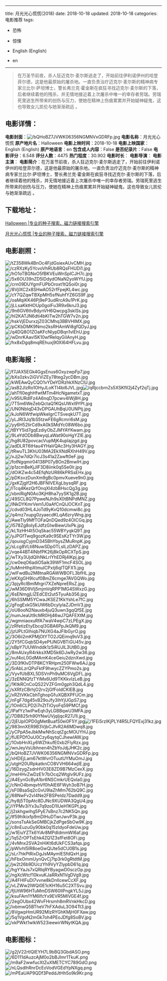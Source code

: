 
---
title: 月光光心慌慌(2018)
date: 2018-10-18
updated: 2018-10-18
categories: 电影推荐
tags:
- 恐怖
- 惊悚

- English (English)
- en
---


> 在万圣节前夜，杀人狂迈克尔·麦尔斯逃走了，开始前往伊利诺伊州的哈登菲尔德，这是他最原始的屠杀地。一直负责治疗迈克尔·麦尔斯的精神病专家兰比尔·萨坦博士，警长弗兰克·霍金斯在疯狂寻找迈克尔·麦尔斯的下落，后者继续着他的残杀，并无情地接近着上次屠杀中唯一的幸存者劳瑞。劳瑞死里逃生所带来的创伤与压力，使她在精神上伤痕累累并开始疑神疑鬼，这也导致女儿凯伦与她渐渐疏远 。

## **电影详情**：

**电影封面**：<img src="https://image.tmdb.org/t/p/w200/bQHoBZ7JVWK06356NGMNVxGDRFp.jpg" alt="/bQHoBZ7JVWK06356NGMNVxGDRFp.jpg" title="/bQHoBZ7JVWK06356NGMNVxGDRFp.jpg">
**电影名称**：月光光心慌慌
**原产地片名**：Halloween
**电影上映时间**：2018-10-18
**电影上映国家**：English (English)
**原产地语言**：en
**包含成人内容**：False
**是否纪录片**：False
**电影评分**：6.548
**评分人数**：4475
**热门程度**：30.902
**电影时长**：
**电影导演**：
**电影主演**：
**电影简介**：在万圣节前夜，杀人狂迈克尔·麦尔斯逃走了，开始前往伊利诺伊州的哈登菲尔德，这是他最原始的屠杀地。一直负责治疗迈克尔·麦尔斯的精神病专家兰比尔·萨坦博士，警长弗兰克·霍金斯在疯狂寻找迈克尔·麦尔斯的下落，后者继续着他的残杀，并无情地接近着上次屠杀中唯一的幸存者劳瑞。劳瑞死里逃生所带来的创伤与压力，使她在精神上伤痕累累并开始疑神疑鬼，这也导致女儿凯伦与她渐渐疏远 。

## **下载地址**：
[Halloween |专业的种子搜索、磁力链接搜索引擎](https://movie.amd794.com:2083/?search=Halloween&ordering=&mode=match_phrase&page_size=10&page=1)

[月光光心慌慌 |专业的种子搜索、磁力链接搜索引擎](https://movie.amd794.com:2083/?search=%E6%9C%88%E5%85%89%E5%85%89%E5%BF%83%E6%85%8C%E6%85%8C&ordering=&mode=match_phrase&page_size=10&page=1)
 

## **电影剧照**：
<img src="https://image.tmdb.org/t/p/original/tZ358Wk4BnOc4FjdGsiexAUvCMH.jpg" alt="/tZ358Wk4BnOc4FjdGsiexAUvCMH.jpg" title="/tZ358Wk4BnOc4FjdGsiexAUvCMH.jpg"><img src="https://image.tmdb.org/t/p/original/czRXzKy5YcvoVhRUb8RQsFHUDi1.jpg" alt="/czRXzKy5YcvoVhRUb8RQsFHUDi1.jpg" title="/czRXzKy5YcvoVhRUb8RQsFHUDi1.jpg"><img src="https://image.tmdb.org/t/p/original/hO1oTBGNxO5fBKVEuWnSpICJH7c.jpg" alt="/hO1oTBGNxO5fBKVEuWnSpICJH7c.jpg" title="/hO1oTBGNxO5fBKVEuWnSpICJH7c.jpg"><img src="https://image.tmdb.org/t/p/original/5x6OU39nZD5lDdydONaN2yoWYfJ.jpg" alt="/5x6OU39nZD5lDdydONaN2yoWYfJ.jpg" title="/5x6OU39nZD5lDdydONaN2yoWYfJ.jpg"><img src="https://image.tmdb.org/t/p/original/crn09DUYgmFUPbOroxt1tQSoi0r.jpg" alt="/crn09DUYgmFUPbOroxt1tQSoi0r.jpg" title="/crn09DUYgmFUPbOroxt1tQSoi0r.jpg"><img src="https://image.tmdb.org/t/p/original/8VjIXC2x8SHwAO52rfFpejKL4wc.jpg" alt="/8VjIXC2x8SHwAO52rfFpejKL4wc.jpg" title="/8VjIXC2x8SHwAO52rfFpejKL4wc.jpg"><img src="https://image.tmdb.org/t/p/original/cY7QZqwTBXpMH5sfNuhfYZ6GS9F.jpg" alt="/cY7QZqwTBXpMH5sfNuhfYZ6GS9F.jpg" title="/cY7QZqwTBXpMH5sfNuhfYZ6GS9F.jpg"><img src="https://image.tmdb.org/t/p/original/oaMqiKK46Pj9eP3udRrcA9u1PrK.jpg" alt="/oaMqiKK46Pj9eP3udRrcA9u1PrK.jpg" title="/oaMqiKK46Pj9eP3udRrcA9u1PrK.jpg"><img src="https://image.tmdb.org/t/p/original/jLLsaKktHOUp0goIFu3R9x6knJ3.jpg" alt="/jLLsaKktHOUp0goIFu3R9x6knJ3.jpg" title="/jLLsaKktHOUp0goIFu3R9x6knJ3.jpg"><img src="https://image.tmdb.org/t/p/original/9n6GV6tlvBdynVH6Qwcpg3sklSs.jpg" alt="/9n6GV6tlvBdynVH6Qwcpg3sklSs.jpg" title="/9n6GV6tlvBdynVH6Qwcpg3sklSs.jpg"><img src="https://image.tmdb.org/t/p/original/hI2KATJN6dti4bKITw2hTGW7v2n.jpg" alt="/hI2KATJN6dti4bKITw2hTGW7v2n.jpg" title="/hI2KATJN6dti4bKITw2hTGW7v2n.jpg"><img src="https://image.tmdb.org/t/p/original/hskVjEDurxzjZ03CMhq3BBVHIMX.jpg" alt="/hskVjEDurxzjZ03CMhq3BBVHIMX.jpg" title="/hskVjEDurxzjZ03CMhq3BBVHIMX.jpg"><img src="https://image.tmdb.org/t/p/original/pCKbDMK9Nmo2ksRHAmWi8gfQDyJ.jpg" alt="/pCKbDMK9Nmo2ksRHAmWi8gfQDyJ.jpg" title="/pCKbDMK9Nmo2ksRHAmWi8gfQDyJ.jpg"><img src="https://image.tmdb.org/t/p/original/q4DQ8O1ZOaKFcNIypDBqn1vlEhU.jpg" alt="/q4DQ8O1ZOaKFcNIypDBqn1vlEhU.jpg" title="/q4DQ8O1ZOaKFcNIypDBqn1vlEhU.jpg"><img src="https://image.tmdb.org/t/p/original/wDnrKAavI5K10wfReIqyGiIAnyH.jpg" alt="/wDnrKAavI5K10wfReIqyGiIAnyH.jpg" title="/wDnrKAavI5K10wfReIqyGiIAnyH.jpg"><img src="https://image.tmdb.org/t/p/original/hx8xDgq8mqREhuxj90XI64HFLvu.jpg" alt="/hx8xDgq8mqREhuxj90XI64HFLvu.jpg" title="/hx8xDgq8mqREhuxj90XI64HFLvu.jpg">

## **电影海报**：
<img src="https://image.tmdb.org/t/p/original/f7JAX5EGk4GgsEnus6OxyzwpFp7.jpg" alt="/f7JAX5EGk4GgsEnus6OxyzwpFp7.jpg" title="/f7JAX5EGk4GgsEnus6OxyzwpFp7.jpg"><img src="https://image.tmdb.org/t/p/original/bXs0zkv2iGVViZEy78teg2ycDBm.jpg" alt="/bXs0zkv2iGVViZEy78teg2ycDBm.jpg" title="/bXs0zkv2iGVViZEy78teg2ycDBm.jpg"><img src="https://image.tmdb.org/t/p/original/kWEAwQyCQO1vYDeYDRzhkXNzClU.jpg" alt="/kWEAwQyCQO1vYDeYDRzhkXNzClU.jpg" title="/kWEAwQyCQO1vYDeYDRzhkXNzClU.jpg"><img src="https://image.tmdb.org/t/p/original/asB2JlzRo1OHyJLoKTI4bi6JVL.jpg" alt="/asB2JlzRo1OHyJLoKTI4bi6JVL.jpg" title="/asB2JlzRo1OHyJLoKTI4bi6JVL.jpg"><img src="https://image.tmdb.org/t/p/original/qRjccbrnZs5XSKfII2j4Zyf2qTj.jpg" alt="/qRjccbrnZs5XSKfII2j4Zyf2qTj.jpg" title="/qRjccbrnZs5XSKfII2j4Zyf2qTj.jpg"><img src="https://image.tmdb.org/t/p/original/ahTfI0eghHfwtMTm4HcNgametxT.jpg" alt="/ahTfI0eghHfwtMTm4HcNgametxT.jpg" title="/ahTfI0eghHfwtMTm4HcNgametxT.jpg"><img src="https://image.tmdb.org/t/p/original/v95lURdIFz4A6nqD7pcwv4IWj8H.jpg" alt="/v95lURdIFz4A6nqD7pcwv4IWj8H.jpg" title="/v95lURdIFz4A6nqD7pcwv4IWj8H.jpg"><img src="https://image.tmdb.org/t/p/original/7T5m6WeZebQctaQ1KQsUWxI9YPt.jpg" alt="/7T5m6WeZebQctaQ1KQsUWxI9YPt.jpg" title="/7T5m6WeZebQctaQ1KQsUWxI9YPt.jpg"><img src="https://image.tmdb.org/t/p/original/UN0NbIqD43vDPGAUhBqU0UNPtj.jpg" alt="/UN0NbIqD43vDPGAUhBqU0UNPtj.jpg" title="/UN0NbIqD43vDPGAUhBqU0UNPtj.jpg"><img src="https://image.tmdb.org/t/p/original/kJoN6WtfwipWkeIgrCTSveqkU7T.jpg" alt="/kJoN6WtfwipWkeIgrCTSveqkU7T.jpg" title="/kJoN6WtfwipWkeIgrCTSveqkU7T.jpg"><img src="https://image.tmdb.org/t/p/original/yLJRI3Jq1bS5tzwFE6gRcmri6sM.jpg" alt="/yLJRI3Jq1bS5tzwFE6gRcmri6sM.jpg" title="/yLJRI3Jq1bS5tzwFE6gRcmri6sM.jpg"><img src="https://image.tmdb.org/t/p/original/yy6H52IirCd9xA0kSMdYc08W6bo.jpg" alt="/yy6H52IirCd9xA0kSMdYc08W6bo.jpg" title="/yy6H52IirCd9xA0kSMdYc08W6bo.jpg"><img src="https://image.tmdb.org/t/p/original/tBYY5id7gqEzdiyObZJMYAYKwam.jpg" alt="/tBYY5id7gqEzdiyObZJMYAYKwam.jpg" title="/tBYY5id7gqEzdiyObZJMYAYKwam.jpg"><img src="https://image.tmdb.org/t/p/original/9LeYdODb8BwyqLaWat90oHgYZIE.jpg" alt="/9LeYdODb8BwyqLaWat90oHgYZIE.jpg" title="/9LeYdODb8BwyqLaWat90oHgYZIE.jpg"><img src="https://image.tmdb.org/t/p/original/hg8U82povcacVupMjK4uplajzgd.jpg" alt="/hg8U82povcacVupMjK4uplajzgd.jpg" title="/hg8U82povcacVupMjK4uplajzgd.jpg"><img src="https://image.tmdb.org/t/p/original/adDLRT6tHau4YHaVQAc3Hy3HAGY.jpg" alt="/adDLRT6tHau4YHaVQAc3Hy3HAGY.jpg" title="/adDLRT6tHau4YHaVQAc3Hy3HAGY.jpg"><img src="https://image.tmdb.org/t/p/original/tRwuTL3KhU03MA2EkXNdRXhH49V.jpg" alt="/tRwuTL3KhU03MA2EkXNdRXhH49V.jpg" title="/tRwuTL3KhU03MA2EkXNdRXhH49V.jpg"><img src="https://image.tmdb.org/t/p/original/xJj2w7dQr7icJ3s41a2Zawft0eF.jpg" alt="/xJj2w7dQr7icJ3s41a2Zawft0eF.jpg" title="/xJj2w7dQr7icJ3s41a2Zawft0eF.jpg"><img src="https://image.tmdb.org/t/p/original/fotNgqmir04138P07yBOn2BmwIH.jpg" alt="/fotNgqmir04138P07yBOn2BmwIH.jpg" title="/fotNgqmir04138P07yBOn2BmwIH.jpg"><img src="https://image.tmdb.org/t/p/original/p1zcmBeKjJIF3D8iink0q5Se0lr.jpg" alt="/p1zcmBeKjJIF3D8iink0q5Se0lr.jpg" title="/p1zcmBeKjJIF3D8iink0q5Se0lr.jpg"><img src="https://image.tmdb.org/t/p/original/dOiKZw4c54EfqNzUR86kPRSsEHx.jpg" alt="/dOiKZw4c54EfqNzUR86kPRSsEHx.jpg" title="/dOiKZw4c54EfqNzUR86kPRSsEHx.jpg"><img src="https://image.tmdb.org/t/p/original/pDKsvzDunXm9gBc0pmvXueve9n0.jpg" alt="/pDKsvzDunXm9gBc0pmvXueve9n0.jpg" title="/pDKsvzDunXm9gBc0pmvXueve9n0.jpg"><img src="https://image.tmdb.org/t/p/original/gxKZjgIf2H6JBFNIVEXgLbysqRF.jpg" alt="/gxKZjgIf2H6JBFNIVEXgLbysqRF.jpg" title="/gxKZjgIf2H6JBFNIVEXgLbysqRF.jpg"><img src="https://image.tmdb.org/t/p/original/lTcq4KezQrfOnqXl4zbBHscQg3g.jpg" alt="/lTcq4KezQrfOnqXl4zbBHscQg3g.jpg" title="/lTcq4KezQrfOnqXl4zbBHscQg3g.jpg"><img src="https://image.tmdb.org/t/p/original/xbniRigN0Ao3KjH8ha7yySK1g2B.jpg" alt="/xbniRigN0Ao3KjH8ha7yySK1g2B.jpg" title="/xbniRigN0Ao3KjH8ha7yySK1g2B.jpg"><img src="https://image.tmdb.org/t/p/original/49SCL8Q7PpweNJh9sX0tBNPdMNZ.jpg" alt="/49SCL8Q7PpweNJh9sX0tBNPdMNZ.jpg" title="/49SCL8Q7PpweNJh9sX0tBNPdMNZ.jpg"><img src="https://image.tmdb.org/t/p/original/lNkDYKmrVem1J0aAfCnQlJOCKnT.jpg" alt="/lNkDYKmrVem1J0aAfCnQlJOCKnT.jpg" title="/lNkDYKmrVem1J0aAfCnQlJOCKnT.jpg"><img src="https://image.tmdb.org/t/p/original/cdvd03HL4JoTd9yKvQ10dcmwi8c.jpg" alt="/cdvd03HL4JoTd9yKvQ10dcmwi8c.jpg" title="/cdvd03HL4JoTd9yKvQ10dcmwi8c.jpg"><img src="https://image.tmdb.org/t/p/original/q4mz7xupg0zyaecdKLqA6zryWng.jpg" alt="/q4mz7xupg0zyaecdKLqA6zryWng.jpg" title="/q4mz7xupg0zyaecdKLqA6zryWng.jpg"><img src="https://image.tmdb.org/t/p/original/AweTly9MfTOFaQnDQed9z4OICGq.jpg" alt="/AweTly9MfTOFaQnDQed9z4OICGq.jpg" title="/AweTly9MfTOFaQnDQed9z4OICGq.jpg"><img src="https://image.tmdb.org/t/p/original/l578Zg8oIyEJdfzGIw8iewUIxPk.jpg" alt="/l578Zg8oIyEJdfzGIw8iewUIxPk.jpg" title="/l578Zg8oIyEJdfzGIw8iewUIxPk.jpg"><img src="https://image.tmdb.org/t/p/original/kL1IzHH4t5OqSkac55WBYyqkQ9T.jpg" alt="/kL1IzHH4t5OqSkac55WBYyqkQ9T.jpg" title="/kL1IzHH4t5OqSkac55WBYyqkQ9T.jpg"><img src="https://image.tmdb.org/t/p/original/yJPGfTwq9gozKa9c9SEsKzTYr3W.jpg" alt="/yJPGfTwq9gozKa9c9SEsKzTYr3W.jpg" title="/yJPGfTwq9gozKa9c9SEsKzTYr3W.jpg"><img src="https://image.tmdb.org/t/p/original/qouisgCyjmD345BhYbysZMuRnpK.jpg" alt="/qouisgCyjmD345BhYbysZMuRnpK.jpg" title="/qouisgCyjmD345BhYbysZMuRnpK.jpg"><img src="https://image.tmdb.org/t/p/original/sLcg8VLti8NuwSDp0TLsILzDAPZ.jpg" alt="/sLcg8VLti8NuwSDp0TLsILzDAPZ.jpg" title="/sLcg8VLti8NuwSDp0TLsILzDAPZ.jpg"><img src="https://image.tmdb.org/t/p/original/vqe44BT4lNbfPK26j8kOpRCXTpS.jpg" alt="/vqe44BT4lNbfPK26j8kOpRCXTpS.jpg" title="/vqe44BT4lNbfPK26j8kOpRCXTpS.jpg"><img src="https://image.tmdb.org/t/p/original/wTXy3UjdQIhNkLrIYhEDRj4lKpj.jpg" alt="/wTXy3UjdQIhNkLrIYhEDRj4lKpj.jpg" title="/wTXy3UjdQIhNkLrIYhEDRj4lKpj.jpg"><img src="https://image.tmdb.org/t/p/original/cw0eqO6adiO5aik39WF1mcF4SOL.jpg" alt="/cw0eqO6adiO5aik39WF1mcF4SOL.jpg" title="/cw0eqO6adiO5aik39WF1mcF4SOL.jpg"><img src="https://image.tmdb.org/t/p/original/luMmHlhpXtmuICPxtj6qITQFX1i.jpg" alt="/luMmHlhpXtmuICPxtj6qITQFX1i.jpg" title="/luMmHlhpXtmuICPxtj6qITQFX1i.jpg"><img src="https://image.tmdb.org/t/p/original/wlFwdBu2M8tnaRGAWWBOFL3bfHL.jpg" alt="/wlFwdBu2M8tnaRGAWWBOFL3bfHL.jpg" title="/wlFwdBu2M8tnaRGAWWBOFL3bfHL.jpg"><img src="https://image.tmdb.org/t/p/original/eKXgGH9Icuf0BmZ6cmge7AVGQWo.jpg" alt="/eKXgGH9Icuf0BmZ6cmge7AVGQWo.jpg" title="/eKXgGH9Icuf0BmZ6cmge7AVGQWo.jpg"><img src="https://image.tmdb.org/t/p/original/3pjyRcIBmIMrgri7XZeNpreERsZ.jpg" alt="/3pjyRcIBmIMrgri7XZeNpreERsZ.jpg" title="/3pjyRcIBmIMrgri7XZeNpreERsZ.jpg"><img src="https://image.tmdb.org/t/p/original/wM36D9Vlj5mjmVqRPP1MG4SWxzG.jpg" alt="/wM36D9Vlj5mjmVqRPP1MG4SWxzG.jpg" title="/wM36D9Vlj5mjmVqRPP1MG4SWxzG.jpg"><img src="https://image.tmdb.org/t/p/original/6sENmgjLIZEdCEt2ut5TyuAb356.jpg" alt="/6sENmgjLIZEdCEt2ut5TyuAb356.jpg" title="/6sENmgjLIZEdCEt2ut5TyuAb356.jpg"><img src="https://image.tmdb.org/t/p/original/6hSSMM5YCwaJKSEZ1KkYshLe7fC.jpg" alt="/6hSSMM5YCwaJKSEZ1KkYshLe7fC.jpg" title="/6hSSMM5YCwaJKSEZ1KkYshLe7fC.jpg"><img src="https://image.tmdb.org/t/p/original/gFogExkG5kUW6bDcylylaZJDmV3.jpg" alt="/gFogExkG5kUW6bDcylylaZJDmV3.jpg" title="/gFogExkG5kUW6bDcylylaZJDmV3.jpg"><img src="https://image.tmdb.org/t/p/original/oU8ooN2Nauxb4juQ3uwn3gqQfSE.jpg" alt="/oU8ooN2Nauxb4juQ3uwn3gqQfSE.jpg" title="/oU8ooN2Nauxb4juQ3uwn3gqQfSE.jpg"><img src="https://image.tmdb.org/t/p/original/numJeaUt9cMR0Hj46wJ7QAFEXtM.jpg" alt="/numJeaUt9cMR0Hj46wJ7QAFEXtM.jpg" title="/numJeaUt9cMR0Hj46wJ7QAFEXtM.jpg"><img src="https://image.tmdb.org/t/p/original/wgmniaoxuRfA7waV4wpC7zLPEgX.jpg" alt="/wgmniaoxuRfA7waV4wpC7zLPEgX.jpg" title="/wgmniaoxuRfA7waV4wpC7zLPEgX.jpg"><img src="https://image.tmdb.org/t/p/original/zRfetizEtyEbcql3GBA6PpJkQM9.jpg" alt="/zRfetizEtyEbcql3GBA6PpJkQM9.jpg" title="/zRfetizEtyEbcql3GBA6PpJkQM9.jpg"><img src="https://image.tmdb.org/t/p/original/jzUPLtGIhiqb7NUXG4aJFIbGyrO.jpg" alt="/jzUPLtGIhiqb7NUXG4aJFIbGyrO.jpg" title="/jzUPLtGIhiqb7NUXG4aJFIbGyrO.jpg"><img src="https://image.tmdb.org/t/p/original/3O6ii2mKPMjOtYTO2JQEimq9oV3.jpg" alt="/3O6ii2mKPMjOtYTO2JQEimq9oV3.jpg" title="/3O6ii2mKPMjOtYTO2JQEimq9oV3.jpg"><img src="https://image.tmdb.org/t/p/original/2Y5fCGqbSD4yePfJNGVBTiGU45v.jpg" alt="/2Y5fCGqbSD4yePfJNGVBTiGU45v.jpg" title="/2Y5fCGqbSD4yePfJNGVBTiGU45v.jpg"><img src="https://image.tmdb.org/t/p/original/sBpY7UUWInddk1z5iRUJlL3UtB0.jpg" alt="/sBpY7UUWInddk1z5iRUJlL3UtB0.jpg" title="/sBpY7UUWInddk1z5iRUJlL3UtB0.jpg"><img src="https://image.tmdb.org/t/p/original/8mAUxyR4rkksXMD5k6DJwRy2w36.jpg" alt="/8mAUxyR4rkksXMD5k6DJwRy2w36.jpg" title="/8mAUxyR4rkksXMD5k6DJwRy2w36.jpg"><img src="https://image.tmdb.org/t/p/original/xuf4oL0GdMAmK4ceGeiu2dznXwd.jpg" alt="/xuf4oL0GdMAmK4ceGeiu2dznXwd.jpg" title="/xuf4oL0GdMAmK4ceGeiu2dznXwd.jpg"><img src="https://image.tmdb.org/t/p/original/3D3fKIvDTP8KCYRHpm250FWw6AJ.jpg" alt="/3D3fKIvDTP8KCYRHpm250FWw6AJ.jpg" title="/3D3fKIvDTP8KCYRHpm250FWw6AJ.jpg"><img src="https://image.tmdb.org/t/p/original/5rAbLzrQPsFktF9hwycZZYPmo2s.jpg" alt="/5rAbLzrQPsFktF9hwycZZYPmo2s.jpg" title="/5rAbLzrQPsFktF9hwycZZYPmo2s.jpg"><img src="https://image.tmdb.org/t/p/original/VyvfUbBXL5DSVnPh9uMC6VgDFL.jpg" alt="/VyvfUbBXL5DSVnPh9uMC6VgDFL.jpg" title="/VyvfUbBXL5DSVnPh9uMC6VgDFL.jpg"><img src="https://image.tmdb.org/t/p/original/3zENNQfzTYiMx6Ud9TKKkvIzLeB.jpg" alt="/3zENNQfzTYiMx6Ud9TKKkvIzLeB.jpg" title="/3zENNQfzTYiMx6Ud9TKKkvIzLeB.jpg"><img src="https://image.tmdb.org/t/p/original/1KtkRCnCoQS22VZFGm0gph3QdL4.jpg" alt="/1KtkRCnCoQS22VZFGm0gph3QdL4.jpg" title="/1KtkRCnCoQS22VZFGm0gph3QdL4.jpg"><img src="https://image.tmdb.org/t/p/original/sXRfzCBrhjO2rv2jGfFoIdCKlEB.jpg" alt="/sXRfzCBrhjO2rv2jGfFoIdCKlEB.jpg" title="/sXRfzCBrhjO2rv2jGfFoIdCKlEB.jpg"><img src="https://image.tmdb.org/t/p/original/xRZtVKkCbhTghopGfuXQBXPFUCm.jpg" alt="/xRZtVKkCbhTghopGfuXQBXPFUCm.jpg" title="/xRZtVKkCbhTghopGfuXQBXPFUCm.jpg"><img src="https://image.tmdb.org/t/p/original/nFgF7dg45vB29oJfy3IhYjUGpS7.jpg" alt="/nFgF7dg45vB29oJfy3IhYjUGpS7.jpg" title="/nFgF7dg45vB29oJfy3IhYjUGpS7.jpg"><img src="https://image.tmdb.org/t/p/original/1On6CLPD2i7nZtTiOyoFq59PMCf.jpg" alt="/1On6CLPD2i7nZtTiOyoFq59PMCf.jpg" title="/1On6CLPD2i7nZtTiOyoFq59PMCf.jpg"><img src="https://image.tmdb.org/t/p/original/lPafYz1wiPwEqh3yLGBBqwU3MFA.jpg" alt="/lPafYz1wiPwEqh3yLGBBqwU3MFA.jpg" title="/lPafYz1wiPwEqh3yLGBBqwU3MFA.jpg"><img src="https://image.tmdb.org/t/p/original/7DB825rh90YNwUVjqIjqcR27J1I.jpg" alt="/7DB825rh90YNwUVjqIjqcR27J1I.jpg" title="/7DB825rh90YNwUVjqIjqcR27J1I.jpg"><img src="https://image.tmdb.org/t/p/original/2jEUpIOPD0gMetBuafS0ei0F1iY.jpg" alt="/2jEUpIOPD0gMetBuafS0ei0F1iY.jpg" title="/2jEUpIOPD0gMetBuafS0ei0F1iY.jpg"><img src="https://image.tmdb.org/t/p/original/1FEi5rzIKjPLY4R5LFQYExj31kz.jpg" alt="/1FEi5rzIKjPLY4R5LFQYExj31kz.jpg" title="/1FEi5rzIKjPLY4R5LFQYExj31kz.jpg"><img src="https://image.tmdb.org/t/p/original/983nnXER9B3VjbCJfvR2A6MDwq8.jpg" alt="/983nnXER9B3VjbCJfvR2A6MDwq8.jpg" title="/983nnXER9B3VjbCJfvR2A6MDwq8.jpg"><img src="https://image.tmdb.org/t/p/original/yCPpA5eJbkMwNhScqtZgcMOUYHJ.jpg" alt="/yCPpA5eJbkMwNhScqtZgcMOUYHJ.jpg" title="/yCPpA5eJbkMwNhScqtZgcMOUYHJ.jpg"><img src="https://image.tmdb.org/t/p/original/flJEPDfOuU0Czy6qytqCJhewlAW.jpg" alt="/flJEPDfOuU0Czy6qytqCJhewlAW.jpg" title="/flJEPDfOuU0Czy6qytqCJhewlAW.jpg"><img src="https://image.tmdb.org/t/p/original/1OxbHnXLy6WZhkufE0xb2FlyRzx.jpg" alt="/1OxbHnXLy6WZhkufE0xb2FlyRzx.jpg" title="/1OxbHnXLy6WZhkufE0xb2FlyRzx.jpg"><img src="https://image.tmdb.org/t/p/original/wnJeyVsUbhnen4hZbYoJdjJHK2c.jpg" alt="/wnJeyVsUbhnen4hZbYoJdjJHK2c.jpg" title="/wnJeyVsUbhnen4hZbYoJdjJHK2c.jpg"><img src="https://image.tmdb.org/t/p/original/bQHoBZ7JVWK06356NGMNVxGDRFp.jpg" alt="/bQHoBZ7JVWK06356NGMNVxGDRFp.jpg" title="/bQHoBZ7JVWK06356NGMNVxGDRFp.jpg"><img src="https://image.tmdb.org/t/p/original/xHDEjLam67ktWvrOTuutUYMuOmJ.jpg" alt="/xHDEjLam67ktWvrOTuutUYMuOmJ.jpg" title="/xHDEjLam67ktWvrOTuutUYMuOmJ.jpg"><img src="https://image.tmdb.org/t/p/original/utgH20URpkatknCO8VVH664wjIE.jpg" alt="/utgH20URpkatknCO8VVH664wjIE.jpg" title="/utgH20URpkatknCO8VVH664wjIE.jpg"><img src="https://image.tmdb.org/t/p/original/16DzygZsdnHV03E8ZD9B7MzCexX.jpg" alt="/16DzygZsdnHV03E8ZD9B7MzCexX.jpg" title="/16DzygZsdnHV03E8ZD9B7MzCexX.jpg"><img src="https://image.tmdb.org/t/p/original/meHHvZwDzE1r7bOcq2Wtglv9UFz.jpg" alt="/meHHvZwDzE1r7bOcq2Wtglv9UFz.jpg" title="/meHHvZwDzE1r7bOcq2Wtglv9UFz.jpg"><img src="https://image.tmdb.org/t/p/original/A4EynGcByA1br6NSCmkrUEQxIa0.jpg" alt="/A4EynGcByA1br6NSCmkrUEQxIa0.jpg" title="/A4EynGcByA1br6NSCmkrUEQxIa0.jpg"><img src="https://image.tmdb.org/t/p/original/cNnO4bmqvhVf0hAlE6FWyh3oB7H.jpg" alt="/cNnO4bmqvhVf0hAlE6FWyh3oB7H.jpg" title="/cNnO4bmqvhVf0hAlE6FWyh3oB7H.jpg"><img src="https://image.tmdb.org/t/p/original/sF0BsaSq2cGvU9laZhMm762bQ9C.jpg" alt="/sF0BsaSq2cGvU9laZhMm762bQ9C.jpg" title="/sF0BsaSq2cGvU9laZhMm762bQ9C.jpg"><img src="https://image.tmdb.org/t/p/original/68NwFv2vI4Ne2FBSPeldz7Dadd9.jpg" alt="/68NwFv2vI4Ne2FBSPeldz7Dadd9.jpg" title="/68NwFv2vI4Ne2FBSPeldz7Dadd9.jpg"><img src="https://image.tmdb.org/t/p/original/hy8j5T0pAtc8DJNc9XUDWA3QgU4.jpg" alt="/hy8j5T0pAtc8DJNc9XUDWA3QgU4.jpg" title="/hy8j5T0pAtc8DJNc9XUDWA3QgU4.jpg"><img src="https://image.tmdb.org/t/p/original/iYPMv3iYx3u7q9zoD1lUeH1KGPt.jpg" alt="/iYPMv3iYx3u7q9zoD1lUeH1KGPt.jpg" title="/iYPMv3iYx3u7q9zoD1lUeH1KGPt.jpg"><img src="https://image.tmdb.org/t/p/original/j2skhgwihg5PyE7sBnz7c2NK5Qn.jpg" alt="/j2skhgwihg5PyE7sBnz7c2NK5Qn.jpg" title="/j2skhgwihg5PyE7sBnz7c2NK5Qn.jpg"><img src="https://image.tmdb.org/t/p/original/tf59hIkixfp9mDIHuDTwrJwvP3k.jpg" alt="/tf59hIkixfp9mDIHuDTwrJwvP3k.jpg" title="/tf59hIkixfp9mDIHuDTwrJwvP3k.jpg"><img src="https://image.tmdb.org/t/p/original/sonsTsAkSeGMBCjkZdPgeSbOw9K.jpg" alt="/sonsTsAkSeGMBCjkZdPgeSbOw9K.jpg" title="/sonsTsAkSeGMBCjkZdPgeSbOw9K.jpg"><img src="https://image.tmdb.org/t/p/original/c8nEuzuGy90bk0q15zIdyoFdeUw.jpg" alt="/c8nEuzuGy90bk0q15zIdyoFdeUw.jpg" title="/c8nEuzuGy90bk0q15zIdyoFdeUw.jpg"><img src="https://image.tmdb.org/t/p/original/w1EiuYZTk6YiAr8MPdIdmmWI6af.jpg" alt="/w1EiuYZTk6YiAr8MPdIdmmWI6af.jpg" title="/w1EiuYZTk6YiAr8MPdIdmmWI6af.jpg"><img src="https://image.tmdb.org/t/p/original/1q5ZrOPTsEhk4ZQ1Z3sfFet8OFi.jpg" alt="/1q5ZrOPTsEhk4ZQ1Z3sfFet8OFi.jpg" title="/1q5ZrOPTsEhk4ZQ1Z3sfFet8OFi.jpg"><img src="https://image.tmdb.org/t/p/original/4vMnx2SVA2nHiKt6dUkFCS3afqs.jpg" alt="/4vMnx2SVA2nHiKt6dUkFCS3afqs.jpg" title="/4vMnx2SVA2nHiKt6dUkFCS3afqs.jpg"><img src="https://image.tmdb.org/t/p/original/pWIvhl5IR8oeGwQlJte5dCU0B1s.jpg" alt="/pWIvhl5IR8oeGwQlJte5dCU0B1s.jpg" title="/pWIvhl5IR8oeGwQlJte5dCU0B1s.jpg"><img src="https://image.tmdb.org/t/p/original/sLr7hkPtRixDgJsMAymlESfdQxH.jpg" alt="/sLr7hkPtRixDgJsMAymlESfdQxH.jpg" title="/sLr7hkPtRixDgJsMAymlESfdQxH.jpg"><img src="https://image.tmdb.org/t/p/original/hFbxOmmUynQvCj7tp3rk0gRtdtM.jpg" alt="/hFbxOmmUynQvCj7tp3rk0gRtdtM.jpg" title="/hFbxOmmUynQvCj7tp3rk0gRtdtM.jpg"><img src="https://image.tmdb.org/t/p/original/jw2t26b9DUczYh9VyYZlypbD61q.jpg" alt="/jw2t26b9DUczYh9VyYZlypbD61q.jpg" title="/jw2t26b9DUczYh9VyYZlypbD61q.jpg"><img src="https://image.tmdb.org/t/p/original/hgYYaJs7xQRlqRYByagwD0sczOp.jpg" alt="/hgYYaJs7xQRlqRYByagwD0sczOp.jpg" title="/hgYYaJs7xQRlqRYByagwD0sczOp.jpg"><img src="https://image.tmdb.org/t/p/original/ngXcWtcf10kvuKJaRRxN1VgDVg9.jpg" alt="/ngXcWtcf10kvuKJaRRxN1VgDVg9.jpg" title="/ngXcWtcf10kvuKJaRRxN1VgDVg9.jpg"><img src="https://image.tmdb.org/t/p/original/A4FHIFuDI7vvne8kDnIlcewCcXF.jpg" alt="/A4FHIFuDI7vvne8kDnIlcewCcXF.jpg" title="/A4FHIFuDI7vvne8kDnIlcewCcXF.jpg"><img src="https://image.tmdb.org/t/p/original/vLZWw2lWQi0E1cKH16u5C2XTSvu.jpg" alt="/vLZWw2lWQi0E1cKH16u5C2XTSvu.jpg" title="/vLZWw2lWQi0E1cKH16u5C2XTSvu.jpg"><img src="https://image.tmdb.org/t/p/original/fjUtW96HTuMmDSW60lIPngkYL5J.jpg" alt="/fjUtW96HTuMmDSW60lIPngkYL5J.jpg" title="/fjUtW96HTuMmDSW60lIPngkYL5J.jpg"><img src="https://image.tmdb.org/t/p/original/ksuFAm1YM6IfcYx9EVR5MlVGE4f.jpg" alt="/ksuFAm1YM6IfcYx9EVR5MlVGE4f.jpg" title="/ksuFAm1YM6IfcYx9EVR5MlVGE4f.jpg"><img src="https://image.tmdb.org/t/p/original/2egOUbx42WvFHrsmh8mRVnkHkcD.jpg" alt="/2egOUbx42WvFHrsmh8mRVnkHkcD.jpg" title="/2egOUbx42WvFHrsmh8mRVnkHkcD.jpg"><img src="https://image.tmdb.org/t/p/original/ixbmwQ5BTheV7hFXAduL3O94Tt3.jpg" alt="/ixbmwQ5BTheV7hFXAduL3O94Tt3.jpg" title="/ixbmwQ5BTheV7hFXAduL3O94Tt3.jpg"><img src="https://image.tmdb.org/t/p/original/8VgwpHmUR92MlzRYGhKMjH0FXaw.jpg" alt="/8VgwpHmUR92MlzRYGhKMjH0FXaw.jpg" title="/8VgwpHmUR92MlzRYGhKMjH0FXaw.jpg"><img src="https://image.tmdb.org/t/p/original/5q1VgoN2mGk7oh4PEoJDfg8SoBV.jpg" alt="/5q1VgoN2mGk7oh4PEoJDfg8SoBV.jpg" title="/5q1VgoN2mGk7oh4PEoJDfg8SoBV.jpg"><img src="https://image.tmdb.org/t/p/original/xkPWkt1wlkW523ieewirWNytKQA.jpg" alt="/xkPWkt1wlkW523ieewirWNytKQA.jpg" title="/xkPWkt1wlkW523ieewirWNytKQA.jpg">

## **电影图标**：
<img src="https://image.tmdb.org/t/p/original/g2jV22rtlQIEYH7L9bBQ3GbdASO.png" alt="/g2jV22rtlQIEYH7L9bBQ3GbdASO.png" title="/g2jV22rtlQIEYH7L9bBQ3GbdASO.png"><img src="https://image.tmdb.org/t/p/original/6D111dAuzcAjM0o2bBJlmr1TkuK.png" alt="/6D111dAuzcAjM0o2bBJlmr1TkuK.png" title="/6D111dAuzcAjM0o2bBJlmr1TkuK.png"><img src="https://image.tmdb.org/t/p/original/m9aF2wwfucXtZuXMETCYC789GdO.png" alt="/m9aF2wwfucXtZuXMETCYC789GdO.png" title="/m9aF2wwfucXtZuXMETCYC789GdO.png"><img src="https://image.tmdb.org/t/p/original/nLQsdlhRnrDcEoVodVGEdYpNXgq.png" alt="/nLQsdlhRnrDcEoVodVGEdYpNXgq.png" title="/nLQsdlhRnrDcEoVodVGEdYpNXgq.png"><img src="https://image.tmdb.org/t/p/original/mPEaUAP9QDf3PeddJtHh5o9k9Kr.png" alt="/mPEaUAP9QDf3PeddJtHh5o9k9Kr.png" title="/mPEaUAP9QDf3PeddJtHh5o9k9Kr.png">
